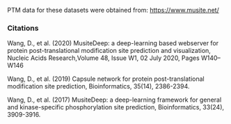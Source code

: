 PTM data for these datasets were obtained from: https://www.musite.net/

### Citations
 Wang, D., et al. (2020) MusiteDeep: a deep-learning based webserver for protein post-translational modification site prediction and visualization, Nucleic Acids Research,Volume 48, Issue W1, 02 July 2020, Pages W140–W146

Wang, D., et al. (2019) Capsule network for protein post-translational modification site prediction, Bioinformatics, 35(14), 2386-2394.

Wang, D., et al. (2017) MusiteDeep: a deep-learning framework for general and kinase-specific phosphorylation site prediction, Bioinformatics, 33(24), 3909-3916.
